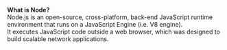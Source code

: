 **What is Node?**<br>
Node.js is an open-source, cross-platform, back-end JavaScript runtime environment that runs on a JavaScript Engine (i.e. V8 engine).<br>
It executes JavaScript code outside a web browser, which was designed to build scalable network applications.
